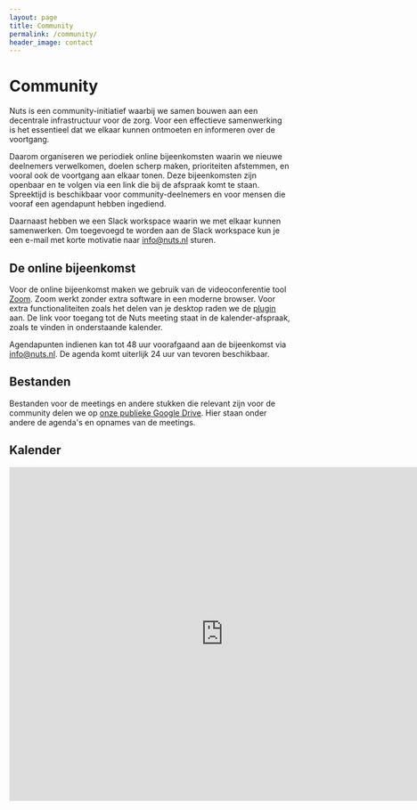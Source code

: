 ```yaml
---
layout: page
title: Community
permalink: /community/
header_image: contact
---
```


# Community

Nuts is een community-initiatief waarbij we samen bouwen aan een decentrale infrastructuur voor de zorg. Voor een effectieve samenwerking is het essentieel dat we elkaar kunnen ontmoeten en informeren over de voortgang.

Daarom organiseren we periodiek online bijeenkomsten waarin we nieuwe deelnemers verwelkomen, doelen scherp maken, prioriteiten afstemmen, en vooral ook de voortgang aan elkaar tonen. Deze bijeenkomsten zijn openbaar en te volgen via een link die bij de afspraak komt te staan. Spreektijd is beschikbaar voor community-deelnemers en voor mensen die vooraf een agendapunt hebben ingediend.

Daarnaast hebben we een Slack workspace waarin we met elkaar kunnen samenwerken. Om toegevoegd te worden aan de Slack workspace kun je een e-mail met korte motivatie naar [info@nuts.nl](mailto:info@nuts.nl) sturen.

## De online bijeenkomst

Voor de online bijeenkomst maken we gebruik van de videoconferentie tool [Zoom](https://zoom.us). Zoom werkt zonder extra software in een moderne browser. Voor extra functionaliteiten zoals het delen van je desktop raden we de [plugin](https://zoom.us/download#client_4meeting) aan. De link voor toegang tot de Nuts meeting staat in de kalender-afspraak, zoals te vinden in onderstaande kalender.

Agendapunten indienen kan tot 48 uur voorafgaand aan de bijeenkomst via [info@nuts.nl](mailto:info@nuts.nl). De agenda komt uiterlijk 24 uur van tevoren beschikbaar. 

## Bestanden

Bestanden voor de meetings en andere stukken die relevant zijn voor de community delen we op [onze publieke Google Drive](https://drive.google.com/drive/folders/1Cu-vC70UqXeJ4fFQm4ls8R8RHMBuJeom?usp=sharing). Hier staan onder andere de agenda's en opnames van de meetings.

## Kalender

<iframe src="https://calendar.google.com/calendar/b/1/embed?showTitle=0&amp;showPrint=0&amp;showTabs=0&amp;showCalendars=0&amp;showTz=0&amp;height=600&amp;wkst=2&amp;hl=nl&amp;bgcolor=%23ffffff&amp;src=nuts.nl_rd2e14gtq9oh3nqa30c74b4elc%40group.calendar.google.com&amp;color=%2323164E&amp;ctz=Europe%2FAmsterdam" style="border-width:0" width="768" height="600" frameborder="0" scrolling="no"></iframe>

